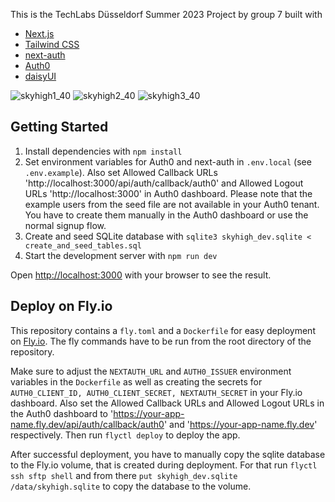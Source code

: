 This is the TechLabs Düsseldorf Summer 2023 Project by group 7 built with
* [Next.js](https://nextjs.org/)
* [Tailwind CSS](https://tailwindcss.com/)
* [next-auth](https://next-auth.js.org/)
* [Auth0](https://auth0.com/)
* [daisyUI](https://daisyui.com/)

![skyhigh1_40](https://github.com/philippe2023/skyhigh/assets/22592421/2ba550bc-5237-4f2a-9c95-54e72883d9f9) ![skyhigh2_40](https://github.com/philippe2023/skyhigh/assets/22592421/4b7c5731-2e95-4927-88d4-ca640a0c0a10) ![skyhigh3_40](https://github.com/philippe2023/skyhigh/assets/22592421/3a0c5516-04c4-49ef-9f4f-09287efd40e3)

## Getting Started

1. Install dependencies with `npm install`
2. Set environment variables for Auth0 and next-auth in `.env.local` (see `.env.example`). Also set Allowed Callback URLs 'http://localhost:3000/api/auth/callback/auth0' and Allowed Logout URLs 'http://localhost:3000' in Auth0 dashboard. Please note that the example users from the seed file are not available in your Auth0 tenant. You have to create them manually in the Auth0 dashboard or use the normal signup flow.
3. Create and seed SQLite database with `sqlite3 skyhigh_dev.sqlite < create_and_seed_tables.sql`
4. Start the development server with `npm run dev`

Open [http://localhost:3000](http://localhost:3000) with your browser to see the result.

## Deploy on Fly.io

This repository contains a `fly.toml` and a `Dockerfile` for easy deployment on [Fly.io](https://fly.io/). The fly commands have to be run from the root directory of the repository.

Make sure to adjust the `NEXTAUTH_URL` and `AUTH0_ISSUER` environment variables in the `Dockerfile` as well as creating the secrets for `AUTH0_CLIENT_ID, AUTH0_CLIENT_SECRET, NEXTAUTH_SECRET` in your Fly.io dashboard. Also set the Allowed Callback URLs and Allowed Logout URLs in the Auth0 dashboard to 'https://your-app-name.fly.dev/api/auth/callback/auth0' and 'https://your-app-name.fly.dev' respectively.
Then run `flyctl deploy` to deploy the app.

After successful deployment, you have to manually copy the sqlite database to the Fly.io volume, that is created during deployment. For that run `flyctl ssh sftp shell` and from there `put skyhigh_dev.sqlite /data/skyhigh.sqlite` to copy the database to the volume.
